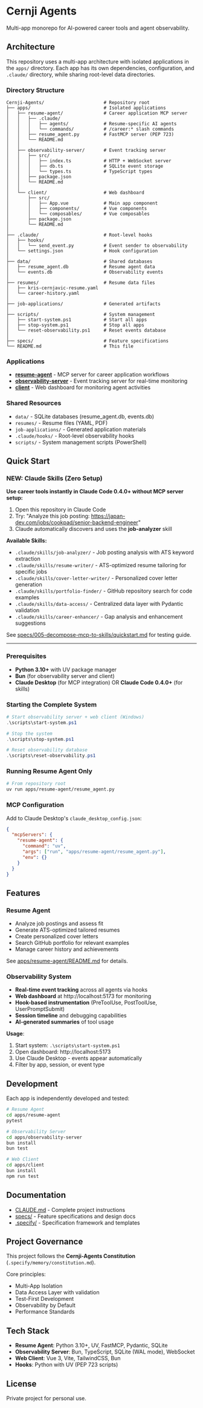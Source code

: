 # Cernji Agents

Multi-app monorepo for AI-powered career tools and agent observability.

## Architecture

This repository uses a multi-app architecture with isolated applications in the `apps/` directory. Each app has its own dependencies, configuration, and `.claude/` directory, while sharing root-level data directories.

### Directory Structure

```
Cernji-Agents/                      # Repository root
├── apps/                           # Isolated applications
│   ├── resume-agent/               # Career application MCP server
│   │   ├── .claude/
│   │   │   ├── agents/             # Resume-specific AI agents
│   │   │   └── commands/           # /career:* slash commands
│   │   ├── resume_agent.py         # FastMCP server (PEP 723)
│   │   └── README.md
│   │
│   ├── observability-server/       # Event tracking server
│   │   ├── src/
│   │   │   ├── index.ts            # HTTP + WebSocket server
│   │   │   ├── db.ts               # SQLite event storage
│   │   │   └── types.ts            # TypeScript types
│   │   ├── package.json
│   │   └── README.md
│   │
│   └── client/                     # Web dashboard
│       ├── src/
│       │   ├── App.vue             # Main app component
│       │   ├── components/         # Vue components
│       │   └── composables/        # Vue composables
│       ├── package.json
│       └── README.md
│
├── .claude/                        # Root-level hooks
│   ├── hooks/
│   │   └── send_event.py           # Event sender to observability
│   └── settings.json               # Hook configuration
│
├── data/                           # Shared databases
│   ├── resume_agent.db             # Resume agent data
│   └── events.db                   # Observability events
│
├── resumes/                        # Resume data files
│   ├── kris-cernjavic-resume.yaml
│   └── career-history.yaml
│
├── job-applications/               # Generated artifacts
│
├── scripts/                        # System management
│   ├── start-system.ps1            # Start all apps
│   ├── stop-system.ps1             # Stop all apps
│   └── reset-observability.ps1     # Reset events database
│
├── specs/                          # Feature specifications
└── README.md                       # This file
```

### Applications

- **[resume-agent](apps/resume-agent/)** - MCP server for career application workflows
- **[observability-server](apps/observability-server/)** - Event tracking server for real-time monitoring
- **[client](apps/client/)** - Web dashboard for monitoring agent activities

### Shared Resources

- `data/` - SQLite databases (resume_agent.db, events.db)
- `resumes/` - Resume files (YAML, PDF)
- `job-applications/` - Generated application materials
- `.claude/hooks/` - Root-level observability hooks
- `scripts/` - System management scripts (PowerShell)

## Quick Start

### NEW: Claude Skills (Zero Setup)

**Use career tools instantly in Claude Code 0.4.0+ without MCP server setup:**

1. Open this repository in Claude Code
2. Try: "Analyze this job posting: https://japan-dev.com/jobs/cookpad/senior-backend-engineer"
3. Claude automatically discovers and uses the **job-analyzer** skill

**Available Skills:**
- `.claude/skills/job-analyzer/` - Job posting analysis with ATS keyword extraction
- `.claude/skills/resume-writer/` - ATS-optimized resume tailoring for specific jobs
- `.claude/skills/cover-letter-writer/` - Personalized cover letter generation
- `.claude/skills/portfolio-finder/` - GitHub repository search for code examples
- `.claude/skills/data-access/` - Centralized data layer with Pydantic validation
- `.claude/skills/career-enhancer/` - Gap analysis and enhancement suggestions

See [specs/005-decompose-mcp-to-skills/quickstart.md](specs/005-decompose-mcp-to-skills/quickstart.md) for testing guide.

---

### Prerequisites

- **Python 3.10+** with UV package manager
- **Bun** (for observability server and client)
- **Claude Desktop** (for MCP integration) OR **Claude Code 0.4.0+** (for skills)

### Starting the Complete System

```powershell
# Start observability server + web client (Windows)
.\scripts\start-system.ps1

# Stop the system
.\scripts\stop-system.ps1

# Reset observability database
.\scripts\reset-observability.ps1
```

### Running Resume Agent Only

```bash
# From repository root
uv run apps/resume-agent/resume_agent.py
```

### MCP Configuration

Add to Claude Desktop's `claude_desktop_config.json`:

```json
{
  "mcpServers": {
    "resume-agent": {
      "command": "uv",
      "args": ["run", "apps/resume-agent/resume_agent.py"],
      "env": {}
    }
  }
}
```

## Features

### Resume Agent

- Analyze job postings and assess fit
- Generate ATS-optimized tailored resumes
- Create personalized cover letters
- Search GitHub portfolio for relevant examples
- Manage career history and achievements

See [apps/resume-agent/README.md](apps/resume-agent/README.md) for details.

### Observability System

- **Real-time event tracking** across all agents via hooks
- **Web dashboard** at http://localhost:5173 for monitoring
- **Hook-based instrumentation** (PreToolUse, PostToolUse, UserPromptSubmit)
- **Session timeline** and debugging capabilities
- **AI-generated summaries** of tool usage

**Usage**:
1. Start system: `.\scripts\start-system.ps1`
2. Open dashboard: http://localhost:5173
3. Use Claude Desktop - events appear automatically
4. Filter by app, session, or event type

## Development

Each app is independently developed and tested:

```bash
# Resume Agent
cd apps/resume-agent
pytest

# Observability Server
cd apps/observability-server
bun install
bun test

# Web Client
cd apps/client
bun install
npm run test
```

## Documentation

- [CLAUDE.md](CLAUDE.md) - Complete project instructions
- [specs/](specs/) - Feature specifications and design docs
- [.specify/](\.specify/) - Specification framework and templates

## Project Governance

This project follows the **Cernji-Agents Constitution** (`.specify/memory/constitution.md`).

Core principles:
- Multi-App Isolation
- Data Access Layer with validation
- Test-First Development
- Observability by Default
- Performance Standards

## Tech Stack

- **Resume Agent**: Python 3.10+, UV, FastMCP, Pydantic, SQLite
- **Observability Server**: Bun, TypeScript, SQLite (WAL mode), WebSocket
- **Web Client**: Vue 3, Vite, TailwindCSS, Bun
- **Hooks**: Python with UV (PEP 723 scripts)

## License

Private project for personal use.
